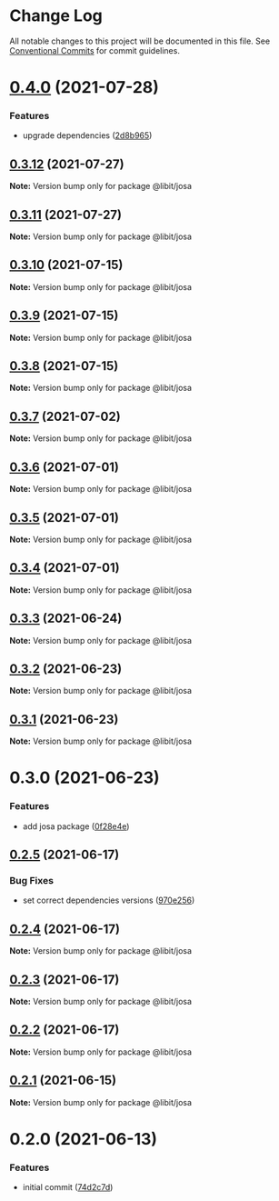 # Change Log

All notable changes to this project will be documented in this file.
See [Conventional Commits](https://conventionalcommits.org) for commit guidelines.

# [0.4.0](https://gitr.net/mindary/libit/compare/@libit/josa@0.3.12...@libit/josa@0.4.0) (2021-07-28)


### Features

* upgrade dependencies ([2d8b965](https://gitr.net/mindary/libit/commits/2d8b965efb6abee298ea710baf9824090e18dbaf))





## [0.3.12](https://gitr.net/mindary/libit/compare/@libit/josa@0.3.11...@libit/josa@0.3.12) (2021-07-27)

**Note:** Version bump only for package @libit/josa





## [0.3.11](https://gitr.net/mindary/libit/compare/@libit/josa@0.3.10...@libit/josa@0.3.11) (2021-07-27)

**Note:** Version bump only for package @libit/josa





## [0.3.10](https://gitr.net/mindary/libit/compare/@libit/josa@0.3.9...@libit/josa@0.3.10) (2021-07-15)

**Note:** Version bump only for package @libit/josa





## [0.3.9](https://gitr.net/mindary/libit/compare/@libit/josa@0.3.8...@libit/josa@0.3.9) (2021-07-15)

**Note:** Version bump only for package @libit/josa





## [0.3.8](https://gitr.net/mindary/libit/compare/@libit/josa@0.3.7...@libit/josa@0.3.8) (2021-07-15)

**Note:** Version bump only for package @libit/josa





## [0.3.7](https://gitr.net/mindary/libit/compare/@libit/josa@0.3.6...@libit/josa@0.3.7) (2021-07-02)

**Note:** Version bump only for package @libit/josa





## [0.3.6](https://gitr.net/mindary/libit/compare/@libit/josa@0.3.5...@libit/josa@0.3.6) (2021-07-01)

**Note:** Version bump only for package @libit/josa





## [0.3.5](https://gitr.net/mindary/libit/compare/@libit/josa@0.3.4...@libit/josa@0.3.5) (2021-07-01)

**Note:** Version bump only for package @libit/josa





## [0.3.4](https://gitr.net/mindary/libit/compare/@libit/josa@0.3.3...@libit/josa@0.3.4) (2021-07-01)

**Note:** Version bump only for package @libit/josa





## [0.3.3](https://gitr.net/mindary/libit/compare/@libit/josa@0.3.2...@libit/josa@0.3.3) (2021-06-24)

**Note:** Version bump only for package @libit/josa





## [0.3.2](https://gitr.net/mindary/libit/compare/@libit/josa@0.3.1...@libit/josa@0.3.2) (2021-06-23)

**Note:** Version bump only for package @libit/josa





## [0.3.1](https://gitr.net/mindary/libit/compare/@libit/josa@0.3.0...@libit/josa@0.3.1) (2021-06-23)

**Note:** Version bump only for package @libit/josa





# 0.3.0 (2021-06-23)


### Features

* add josa package ([0f28e4e](https://gitr.net/mindary/libit/commits/0f28e4e2565d2c44a5c5541b3f99a8721c0b4992))





## [0.2.5](https://gitr.net/mindary/libit/compare/@libit/josa@0.2.4...@libit/josa@0.2.5) (2021-06-17)


### Bug Fixes

* set correct dependencies versions ([970e256](https://gitr.net/mindary/libit/commits/970e256621821145136bfbbd7d1b0ffdfa3e7579))





## [0.2.4](https://gitr.net/mindary/libit/compare/@libit/josa@0.2.3...@libit/josa@0.2.4) (2021-06-17)

**Note:** Version bump only for package @libit/josa





## [0.2.3](https://gitr.net/mindary/libit/compare/@libit/josa@0.2.2...@libit/josa@0.2.3) (2021-06-17)

**Note:** Version bump only for package @libit/josa





## [0.2.2](https://gitr.net/mindary/libit/compare/@libit/josa@0.2.1...@libit/josa@0.2.2) (2021-06-17)

**Note:** Version bump only for package @libit/josa





## [0.2.1](https://gitr.net/mindary/libit/compare/@libit/josa@0.2.0...@libit/josa@0.2.1) (2021-06-15)

**Note:** Version bump only for package @libit/josa





# 0.2.0 (2021-06-13)


### Features

* initial commit ([74d2c7d](https://gitr.net/mindary/libit/commits/74d2c7de8e5e240070ea580782e6a009e16cf4eb))
